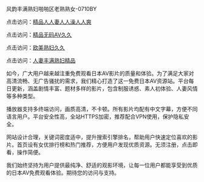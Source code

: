 风韵丰满熟妇啪啪区老熟熟女-0710BY

点击访问：<a href="https://heiliaoxwd5i8.pages.dev">精品人人妻人人澡人人爽</a>

点击访问：<a href="https://heiliaowt0d7p.pages.dev">精品无码AV久久</a>

点击访问：<a href="https://heiliaoga6s9v.pages.dev">欧美熟妇久久</a>

点击访问：<a href="https://heiliaoow5kzm.pages.dev">人妻丰满熟妇精品</a>

如今，广大用户越来越注重免费观看日本AV影片的质量和体验。为了满足大家对高清流畅、无广告骚扰的需求，我们精心打造了这一免费日本AV资源站。平台每日更新，涵盖剧情丰富、题材多样的影片，包含制服诱惑、素人初体验、人妻风情等多种类型。

播放器支持多终端访问，画质高清，不卡顿。所有影片均配有中文字幕，方便不同语言用户。平台安全性高，全站HTTPS加密，推荐配合VPN使用，保护隐私安全。

网站设计合理，关键词密度适中，提升搜索引擎排名，帮助用户快速定位喜欢的影片。首页设有女优排行榜和热门推荐，方便用户发现优质资源。无须注册，点击即看，操作简便。

我们始终坚持为用户提供最纯净、舒适的观影环境，让每一位用户都能享受到优质的日本AV免费观看体验。期待您的访问与支持。

<span style="display:none;">[Canonical link]( https://github.com/ribenyi1021/42598787 ）</span>
